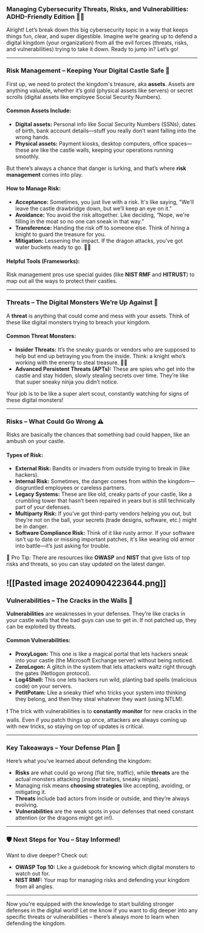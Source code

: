 ### Managing Cybersecurity Threats, Risks, and Vulnerabilities: ADHD-Friendly Edition 🚨👾

Alright! Let’s break down this big cybersecurity topic in a way that keeps things fun, clear, and super digestible. Imagine we’re gearing up to defend a digital kingdom (your organization) from all the evil forces (threats, risks, and vulnerabilities) trying to take it down. Ready to jump in? Let’s go!

---

### **Risk Management – Keeping Your Digital Castle Safe 🏰**

First up, we need to protect the kingdom's treasure, aka **assets**. Assets are anything valuable, whether it’s gold (physical assets like servers) or secret scrolls (digital assets like employee Social Security Numbers).

#### Common Assets Include:

- **Digital assets:** Personal info like Social Security Numbers (SSNs), dates of birth, bank account details—stuff you really don’t want falling into the wrong hands.
- **Physical assets:** Payment kiosks, desktop computers, office spaces—these are like the castle walls, keeping your operations running smoothly.

But there’s always a chance that danger is lurking, and that’s where **risk management** comes into play.

#### How to Manage Risk:

- **Acceptance:** Sometimes, you just live with a risk. It's like saying, "We'll leave the castle drawbridge down, but we’ll keep an eye on it."
- **Avoidance:** You avoid the risk altogether. Like deciding, “Nope, we're filling in the moat so no one can sneak in that way.”
- **Transference:** Handing the risk off to someone else. Think of hiring a knight to guard the treasure for you.
- **Mitigation:** Lessening the impact. If the dragon attacks, you’ve got water buckets ready to go. 🐉💦

#### Helpful Tools (Frameworks):

Risk management pros use special guides (like **NIST RMF** and **HITRUST**) to map out all the ways to protect their castles.

---

### **Threats – The Digital Monsters We’re Up Against 👹**

A **threat** is anything that could come and mess with your assets. Think of these like digital monsters trying to breach your kingdom.

#### Common Threat Monsters:

- **Insider Threats:** It’s the sneaky guards or vendors who are supposed to help but end up betraying you from the inside. Think: a knight who’s working with the enemy to steal treasure. 🏴‍☠️
- **Advanced Persistent Threats (APTs):** These are spies who get into the castle and stay hidden, slowly stealing secrets over time. They’re like that super sneaky ninja you didn’t notice.

Your job is to be like a super alert scout, constantly watching for signs of these digital monsters!

---

### **Risks – What Could Go Wrong ⚠️**

Risks are basically the chances that something bad could happen, like an ambush on your castle.

#### Types of Risk:

- **External Risk:** Bandits or invaders from outside trying to break in (like hackers).
- **Internal Risk:** Sometimes, the danger comes from within the kingdom—disgruntled employees or careless partners.
- **Legacy Systems:** These are like old, creaky parts of your castle, like a crumbling tower that hasn’t been repaired in years but is still technically part of your defenses.
- **Multiparty Risk:** If you’ve got third-party vendors helping you out, but they’re not on the ball, your secrets (trade designs, software, etc.) might be in danger.
- **Software Compliance Risk:** Think of it like rusty armor. If your software isn’t up to date or missing important patches, it's like wearing old armor into battle—it’s just asking for trouble.

🔎 Pro Tip: There are resources like **OWASP** and **NIST** that give lists of top risks and threats, so you can stay updated on the latest danger.

![[Pasted image 20240904223644.png]]
---

### **Vulnerabilities – The Cracks in the Walls 🧱**

**Vulnerabilities** are weaknesses in your defenses. They’re like cracks in your castle walls that the bad guys can use to get in. If not patched up, they can be exploited by threats.

#### Common Vulnerabilities:

- **ProxyLogon:** This one is like a magical portal that lets hackers sneak into your castle (the Microsoft Exchange server) without being noticed.
- **ZeroLogon:** A glitch in the system that lets attackers waltz right through the gates (Netlogon protocol).
- **Log4Shell:** This one lets hackers run wild, planting bad spells (malicious code) on your servers.
- **PetitPotam:** Like a sneaky thief who tricks your system into thinking they belong, and then they steal whatever they want (using NTLM).

❗ The trick with vulnerabilities is to **constantly monitor** for new cracks in the walls. Even if you patch things up once, attackers are always coming up with new tricks, so staying on top of updates is critical.

---

### **Key Takeaways – Your Defense Plan 🔐**

Here’s what you’ve learned about defending the kingdom:

- **Risks** are what could go wrong (flat tire, traffic), while **threats** are the actual monsters attacking (insider traitors, sneaky ninjas).
- Managing risk means **choosing strategies** like accepting, avoiding, or mitigating it.
- **Threats** include bad actors from inside or outside, and they’re always evolving.
- **Vulnerabilities** are the weak spots in your defenses that need constant attention (or the dragons might get in!).

---

### 🛡️ Next Steps for You – Stay Informed!

Want to dive deeper? Check out:

- **OWASP Top 10:** Like a guidebook for knowing which digital monsters to watch out for.
- **NIST RMF:** Your map for managing risks and defending your kingdom from all angles.

---

Now you're equipped with the knowledge to start building stronger defenses in the digital world! Let me know if you want to dig deeper into any specific threats or vulnerabilities – there’s always more to learn when defending the kingdom.